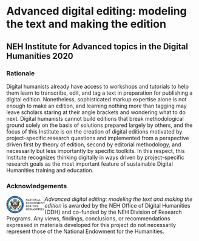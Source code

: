 # Advanced digital editing: modeling the text and making the edition
## NEH Institute for Advanced topics in the Digital Humanities 2020

### Rationale
Digital humanists already have access to workshops and tutorials to help them learn to transcribe, edit, and tag a text in preparation for publishing a digital edition. Nonetheless, sophisticated markup expertise alone is not enough to make an edition, and learning nothing more than tagging may leave scholars staring at their angle brackets and wondering what to do next. Digital humanists cannot build editions that break methodological ground solely on the basis of solutions prepared largely by others, and the focus of this Institute is on the creation of digital editions motivated by project-specific research questions and implemented from a perspective driven first by theory of edition, second by editorial methodology, and necessarily but less importantly by specific toolkits. In this respect, this Institute recognizes thinking digitally in ways driven by project-specific research goals as the most important feature of sustainable Digital Humanities training and education.

### Acknowledgements
<a href="https://www.neh.gov/" title="National Endowment for the Humanities: Exploring the Human Endeavour"><img align="left" width="20%" src="images/NEH-Preferred-Seal820.jpg" alt="NEH" class="rpad"></a>_Advanced digital editing: modeling the text and making the edition_ is awarded by the NEH Office of Digital Humanities (ODH) and co-funded by the NEH Division of Research Programs. Any views, findings, conclusions, or recommendations expressed in materials developed for this project do not necessarily represent those of the National Endowment for the Humanities.